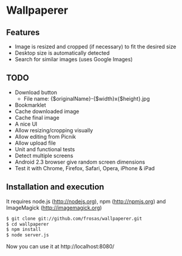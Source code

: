 # Wallpaperer

## Features

- Image is resized and cropped (if necessary) to fit the desired size
- Desktop size is automatically detected
- Search for similar images (uses Google Images)

## TODO

- Download button
  - File name: {$originalName}-{$width}x{$height}.jpg
- Bookmarklet
- Cache downloaded image
- Cache final image
- A nice UI
- Allow resizing/cropping visually
- Allow editing from Picnik
- Allow upload file
- Unit and functional tests
- Detect multiple screens
- Android 2.3 browser give random screen dimensions
- Test it with Chrome, Firefox, Safari, Opera, iPhone & iPad

## Installation and execution

It requires node.js (http://nodejs.org), npm (http://npmjs.org) and ImageMagick (http://imagemagick.org)

```bash
$ git clone git://github.com/frosas/wallpaperer.git
$ cd wallpaperer
$ npm install
$ node server.js
```

Now you can use it at http://localhost:8080/
